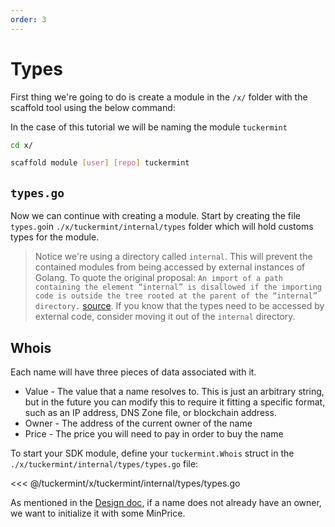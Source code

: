 ```yaml
---
order: 3
---
```


# Types

First thing we're going to do is create a module in the `/x/` folder with the scaffold tool using the below command:

In the case of this tutorial we will be naming the module `tuckermint`
```bash
cd x/

scaffold module [user] [repo] tuckermint
```

## `types.go`

Now we can continue with creating a module. Start by creating the file `types.go`in `./x/tuckermint/internal/types` folder which will hold customs types for the module.
> Notice we're using a directory called `internal`. This will prevent the contained modules from being accessed by external instances of Golang. To quote the original proposal: `An import of a path containing the element “internal” is disallowed if the importing code is outside the tree rooted at the parent of the “internal” directory.` [source](https://docs.google.com/document/d/1e8kOo3r51b2BWtTs_1uADIA5djfXhPT36s6eHVRIvaU/edit). If you know that the types need to be accessed by external code, consider moving it out of the `internal` directory.

## Whois

Each name will have three pieces of data associated with it.

- Value - The value that a name resolves to. This is just an arbitrary string, but in the future you can modify this to require it fitting a specific format, such as an IP address, DNS Zone file, or blockchain address.
- Owner - The address of the current owner of the name
- Price - The price you will need to pay in order to buy the name

To start your SDK module, define your `tuckermint.Whois` struct in the `./x/tuckermint/internal/types/types.go` file:

<<< @/tuckermint/x/tuckermint/internal/types/types.go

As mentioned in the [Design doc](./app-design.md), if a name does not already have an owner, we want to initialize it with some MinPrice.
